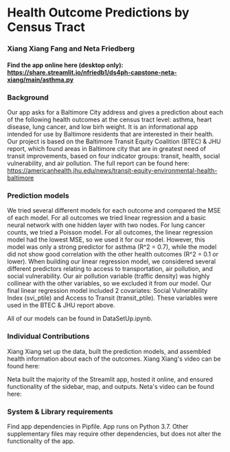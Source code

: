 # Health Outcome Predictions by Census Tract
### Xiang Xiang Fang and Neta Friedberg

#### Find the app online here (desktop only): https://share.streamlit.io/nfriedb1/ds4ph-capstone-neta-xiang/main/asthma.py

### Background

Our app asks for a Baltimore City address and gives a prediction about each of the following health outcomes at the census tract level: asthma, heart disease, lung cancer, and low birh weight. It is an informational app intended for use by Baltimore residents that are interested in their health.
Our project is based on the Baltimore Transit Equity Coalition (BTEC) & JHU report, which found areas in Baltimore city that are in greatest need of transit improvements, based on four indicator groups: transit, health, social vulnerability, and air pollution.
The full report can be found here:
https://americanhealth.jhu.edu/news/transit-equity-environmental-health-baltimore

### Prediction models

We tried several different models for each outcome and compared the MSE of each model. For all outcomes we tried linear regression and a basic neural network with one hidden layer with two nodes. For lung cancer counts, we tried a Poisson model.
For all outcomes, the linear regression model had the lowest MSE, so we used it for our model. However, this model was only a strong predictor for asthma (R^2 = 0.7), while the model did not show good correlation with the other health outcomes (R^2 = 0.1 or lower). 
When building our linear regression model, we considered several different predictors relating to access to transportation, air pollution, and social vulnerability. Our air pollution variable (traffic density) was highly collinear with the other variables, so we excluded it from our model. Our final linear regression model included 2 covariates: Social Vulnerability Index (svi_ptile) and Access to Transit (transit_ptile). These variables were used in the BTEC & JHU report above. 

All of our models can be found in DataSetUp.ipynb.

### Individual Contributions

Xiang Xiang set up the data, built the prediction models, and assembled health information about each of the outcomes.
Xiang Xiang's video can be found here:

Neta built the majority of the Streamlit app, hosted it online, and ensured functionality of the sidebar, map, and outputs. 
Neta's video can be found here:

### System & Library requirements

Find app dependencies in Pipfile. App runs on Python 3.7. Other supplementary files may require other dependencies, but does not alter the functionality of the app.


